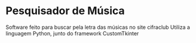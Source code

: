 # Pesquisador de Música
Software feito para buscar pela letra das músicas no site cifraclub
Utiliza a linguagem Python, junto do framework CustomTkinter

